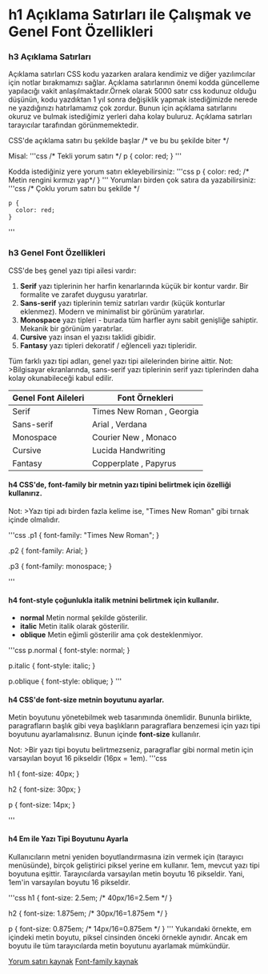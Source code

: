 # h1 Açıklama Satırları ile Çalışmak ve Genel Font Özellikleri
### h3 Açıklama Satırları

Açıklama satırları CSS kodu yazarken aralara kendimiz ve diğer yazılımcılar için notlar bırakmamızı sağlar. Açıklama satırlarının önemi kodda güncelleme yapılacığı vakit anlaşılmaktadır.Örnek olarak 5000 satır css kodunuz olduğu düşünün, kodu yazdıktan 1 yıl sonra değişiklik yapmak istediğimizde nerede ne yazdığınızı hatırlamamız çok zordur. Bunun için açıklama satırlarını okuruz ve bulmak istediğimiz yerleri daha kolay buluruz. Açıklama satırları tarayıcılar tarafından görünmemektedir.

CSS'de açıklama satırı bu şekilde başlar /* ve bu bu şekilde biter */

Misal:
'''css
    /* Tekli yorum satırı */
    p {
       color: red;
      }
 '''     
 
Kodda istediğiniz yere yorum satırı ekleyebilirsiniz: 
'''css
   p {
    color: red;  /* Metin rengini kırmızı yap*/
    }
 ''' 
 Yorumları birden çok satıra da yazabilirsiniz:
 '''css
   /* Çoklu yorum
    satırı bu 
    şekilde */

    p {
      color: red;
    }
 ''' 
 ### h3 Genel Font Özellikleri
 CSS'de beş genel yazı tipi ailesi vardır:
 1. **Serif** yazı tiplerinin her harfin kenarlarında küçük bir kontur vardır. Bir formalite ve zarafet duygusu yaratırlar.
 2. **Sans-serif** yazı tiplerinin temiz satırları vardır (küçük konturlar eklenmez). Modern ve minimalist bir görünüm yaratırlar.
 3. **Monospace** yazı tipleri - burada tüm harfler aynı sabit genişliğe sahiptir. Mekanik bir görünüm yaratırlar.
 4. **Cursive** yazı insan el yazısı taklidi gibidir.
 5. **Fantasy** yazı tipleri dekoratif / eğlenceli yazı tipleridir.
 
 Tüm farklı yazı tipi adları, genel yazı tipi ailelerinden birine aittir.
 Not: >Bilgisayar ekranlarında, sans-serif yazı tiplerinin serif yazı tiplerinden daha kolay okunabileceği kabul edilir.
 
 Genel Font Aileleri | Font Örnekleri
 -- | --
 Serif | Times New Roman , Georgia
 Sans-serif | Arial , Verdana
 Monospace | Courier New , Monaco
 Cursive | Lucida Handwriting
 Fantasy | 	Copperplate , Papyrus
 
 #### h4 CSS'de, **font-family** bir metnin yazı tipini belirtmek için özelliği kullanırız.
 
 Not: >Yazı tipi adı birden fazla kelime ise, "Times New Roman" gibi tırnak içinde olmalıdır.
 
 '''css
   .p1 {
     font-family: "Times New Roman";
   }

   .p2 {
     font-family: Arial;
   }

   .p3 {
     font-family: monospace;
   }
  
 '''
 
 #### h4 **font-style** çoğunlukla italik metnini belirtmek için kullanılır.
 - **normal** Metin normal şekilde gösterilir.
 - **italic** Metin italik olarak gösterilir.
 - **oblique** Metin eğimli gösterilir ama çok desteklenmiyor.
 
 '''css
   p.normal {
     font-style: normal;
    }

   p.italic {
     font-style: italic;
    }

   p.oblique {
     font-style: oblique;
    }
 '''   
 
 #### h4 CSS'de **font-size** metnin boyutunu ayarlar.
 Metin boyutunu yönetebilmek web tasarımında önemlidir. Bununla birlikte, paragrafların başlık gibi veya başlıkların paragraflara benzemesi için yazı tipi boyutunu  ayarlamalısınız. Bunun içinde **font-size** kullanılır. 
 
 Not: >Bir yazı tipi boyutu belirtmezseniz, paragraflar gibi normal metin için varsayılan boyut 16 pikseldir (16px = 1em).
 '''css
    
   h1 {
    font-size: 40px;
   }
    
   h2 {
     font-size: 30px;
   }

   p {
     font-size: 14px;
    }
 
 '''
 #### h4 Em ile Yazı Tipi Boyutunu Ayarla
 Kullanıcıların metni yeniden boyutlandırmasına izin vermek için (tarayıcı menüsünde), birçok geliştirici piksel yerine em kullanır.
 1em, mevcut yazı tipi boyutuna eşittir. Tarayıcılarda varsayılan metin boyutu 16 pikseldir. Yani, 1em'in varsayılan boyutu 16 pikseldir.
 
 '''css
  h1 {
   font-size: 2.5em; /* 40px/16=2.5em */
  }

  h2 {
   font-size: 1.875em; /* 30px/16=1.875em */
  }  

  p {
   font-size: 0.875em; /* 14px/16=0.875em */
  }
 '''
 Yukarıdaki örnekte, em içindeki metin boyutu, piksel cinsinden önceki örnekle aynıdır. Ancak em boyutu ile tüm tarayıcılarda metin boyutunu ayarlamak mümkündür.
 
 [Yorum satırı kaynak](https://www.w3schools.com/css/css_comments.asp)
 [Font-family kaynak](https://www.w3schools.com/css/css_font.asp)

 
 
 


 


